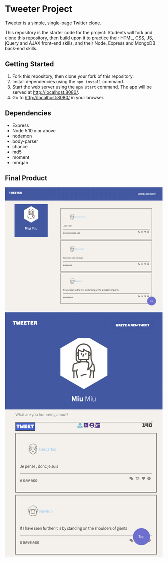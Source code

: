 # Tweeter Project

Tweeter is a simple, single-page Twitter clone.

This repository is the starter code for the project: Students will fork and clone this repository, then build upon it to practice their HTML, CSS, JS, jQuery and AJAX front-end skills, and their Node, Express and MongoDB back-end skills.

## Getting Started

1. Fork this repository, then clone your fork of this repository.
2. Install dependencies using the `npm install` command.
3. Start the web server using the `npm start` command. The app will be served at <http://localhost:8080/>.
4. Go to <http://localhost:8080/> in your browser.

## Dependencies

- Express
- Node 5.10.x or above
- nodemon
- body-parser
- chance
- md5
- moment
- morgan


## Final Product

!["Screenshot of the app on desktop"](https://github.com/miriamdong/tweeter/blob/master/docs/screenshot%20of%20the%20app%20on%20desktop.png?raw=true)
!["Screenshot of the app on smartphone"](https://github.com/miriamdong/tweeter/blob/master/docs/screenshot%20of%20the%20app%20on%20smartphone.png?raw=true)
